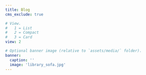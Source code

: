 ```yaml
---
title: Blog
cms_exclude: true

# View.
#   1 = List
#   2 = Compact
#   3 = Card
view: 2

# Optional banner image (relative to `assets/media/` folder).
banner:
  caption: ''
  image: 'library_sofa.jpg'
---
```


